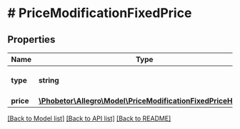# # PriceModificationFixedPrice

## Properties

Name | Type | Description | Notes
------------ | ------------- | ------------- | -------------
**type** | **string** |  | [optional] [default to 'FIXED_PRICE']
**price** | [**\Phobetor\Allegro\Model\PriceModificationFixedPriceHolder**](PriceModificationFixedPriceHolder.md) |  | [optional]

[[Back to Model list]](../../README.md#models) [[Back to API list]](../../README.md#endpoints) [[Back to README]](../../README.md)
